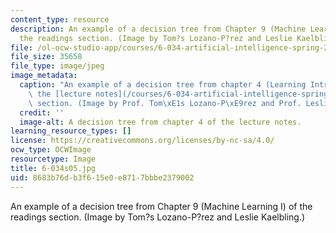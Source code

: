 ```yaml
---
content_type: resource
description: An example of a decision tree from Chapter 9 (Machine Learning I) of
  the readings section. (Image by Tom?s Lozano-P?rez and Leslie Kaelbling.)
file: /ol-ocw-studio-app/courses/6-034-artificial-intelligence-spring-2005/8683b76db3f615e0e8717bbbe2379002_6-034s05.jpg
file_size: 35658
file_type: image/jpeg
image_metadata:
  caption: "An example of a decision tree from chapter 4 (Learning Introduction) of\
    \ the [lecture notes](/courses/6-034-artificial-intelligence-spring-2005/pages/lecture-notes)\
    \ section. (Image by Prof. Tom\xE1s Lozano-P\xE9rez and Prof. Leslie Kaelbling.)"
  credit: ''
  image-alt: A decision tree from chapter 4 of the lecture notes.
learning_resource_types: []
license: https://creativecommons.org/licenses/by-nc-sa/4.0/
ocw_type: OCWImage
resourcetype: Image
title: 6-034s05.jpg
uid: 8683b76d-b3f6-15e0-e871-7bbbe2379002
---
```

An example of a decision tree from Chapter 9 (Machine Learning I) of the readings section. (Image by Tom?s Lozano-P?rez and Leslie Kaelbling.)